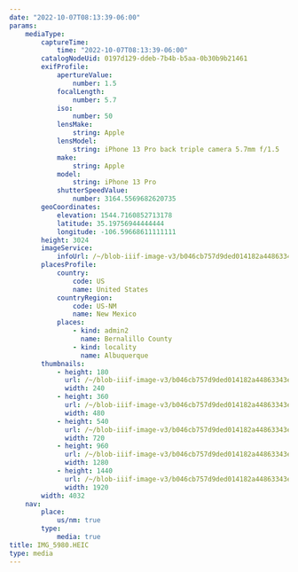 ```yaml
---
date: "2022-10-07T08:13:39-06:00"
params:
    mediaType:
        captureTime:
            time: "2022-10-07T08:13:39-06:00"
        catalogNodeUid: 0197d129-ddeb-7b4b-b5aa-0b30b9b21461
        exifProfile:
            apertureValue:
                number: 1.5
            focalLength:
                number: 5.7
            iso:
                number: 50
            lensMake:
                string: Apple
            lensModel:
                string: iPhone 13 Pro back triple camera 5.7mm f/1.5
            make:
                string: Apple
            model:
                string: iPhone 13 Pro
            shutterSpeedValue:
                number: 3164.5569682620735
        geoCoordinates:
            elevation: 1544.7160852713178
            latitude: 35.19756944444444
            longitude: -106.59668611111111
        height: 3024
        imageService:
            infoUrl: /~/blob-iiif-image-v3/b046cb757d9ded014182a44863343e3197247fac05ab0d660690f7fd96adb75b/info.json
        placesProfile:
            country:
                code: US
                name: United States
            countryRegion:
                code: US-NM
                name: New Mexico
            places:
                - kind: admin2
                  name: Bernalillo County
                - kind: locality
                  name: Albuquerque
        thumbnails:
            - height: 180
              url: /~/blob-iiif-image-v3/b046cb757d9ded014182a44863343e3197247fac05ab0d660690f7fd96adb75b/full/240%2C180/0/default.jpg
              width: 240
            - height: 360
              url: /~/blob-iiif-image-v3/b046cb757d9ded014182a44863343e3197247fac05ab0d660690f7fd96adb75b/full/480%2C360/0/default.jpg
              width: 480
            - height: 540
              url: /~/blob-iiif-image-v3/b046cb757d9ded014182a44863343e3197247fac05ab0d660690f7fd96adb75b/full/720%2C540/0/default.jpg
              width: 720
            - height: 960
              url: /~/blob-iiif-image-v3/b046cb757d9ded014182a44863343e3197247fac05ab0d660690f7fd96adb75b/full/1280%2C960/0/default.jpg
              width: 1280
            - height: 1440
              url: /~/blob-iiif-image-v3/b046cb757d9ded014182a44863343e3197247fac05ab0d660690f7fd96adb75b/full/1920%2C1440/0/default.jpg
              width: 1920
        width: 4032
    nav:
        place:
            us/nm: true
        type:
            media: true
title: IMG_5980.HEIC
type: media
---
```

